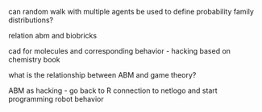 can random walk with multiple agents be used to define probability family distributions?


relation abm and biobricks



cad for molecules and corresponding behavior - hacking based on chemistry book

what is the relationship between ABM and game theory?

ABM as hacking - go back to R connection to netlogo and start programming robot behavior
